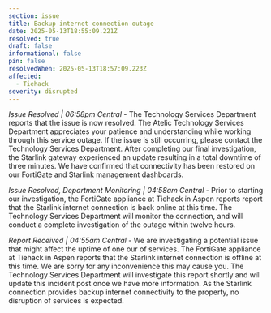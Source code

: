 ```yaml
---
section: issue
title: Backup internet connection outage
date: 2025-05-13T18:55:09.221Z
resolved: true
draft: false
informational: false
pin: false
resolvedWhen: 2025-05-13T18:57:09.223Z
affected:
  - Tiehack
severity: disrupted
---
```

*Issue Resolved | 06:58pm Central* - The Technology Services Department reports that the issue is now resolved. The Atelic Technology Services Department appreciates your patience and understanding while working through this service outage. If the issue is still occurring, please contact the Technology Services Department. After completing our final investigation, the Starlink gateway experienced an update resulting in a total downtime of three minutes. We have confirmed that connectivity has been restored on our FortiGate and Starlink management dashboards.

*Issue Resolved, Department Monitoring | 04:58am Central* - Prior to starting our investigation, the FortiGate appliance at Tiehack in Aspen reports report that the Starlink internet connection is back online at this time. The Technology Services Department will monitor the connection, and will conduct a complete investigation of the outage within twelve hours.

*Report Received | 04:55am Central* - We are investigating a potential issue that might affect the uptime of one our of services. The FortiGate appliance at Tiehack in Aspen reports that the Starlink internet connection is offline at this time. We are sorry for any inconvenience this may cause you. The Technology Services Department will investigate this report shortly and will update this incident post once we have more information. As the Starlink connection provides backup internet connectivity to the property, no disruption of services is expected.